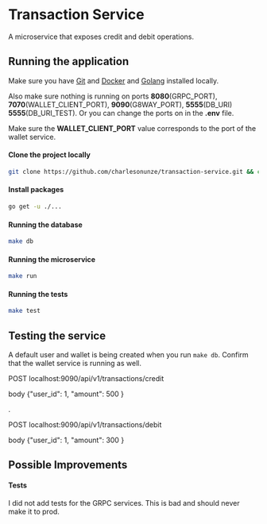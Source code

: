 # Transaction Service

A microservice that exposes credit and debit operations.

## Running the application

Make sure you have [Git](https://git-scm.com/downloads) and [Docker](https://docs.docker.com/get-docker/) and [Golang](https://go.dev/doc/install) installed locally.

Also make sure nothing is running on ports **8080**(GRPC_PORT), **7070**(WALLET_CLIENT_PORT), **9090**(G8WAY_PORT), **5555**(DB_URI) **5555**(DB_URI_TEST). Or you can change the ports on in the **.env** file.

Make sure the **WALLET_CLIENT_PORT** value corresponds to the port of the wallet service.

#### Clone the project locally

```bash
git clone https://github.com/charlesonunze/transaction-service.git && cd transaction-service
```

#### Install packages

```bash
go get -u ./...
```

#### Running the database

```bash
make db
```

#### Running the microservice

```bash
make run
```

#### Running the tests

```bash
make test
```

## Testing the service

A default user and wallet is being created when you run `make db`. Confirm that the wallet service is running as well.

POST localhost:9090/api/v1/transactions/credit

body {"user_id": 1, "amount": 500 }

.

POST localhost:9090/api/v1/transactions/debit

body {"user_id": 1, "amount": 300 }

## Possible Improvements

#### Tests

I did not add tests for the GRPC services. This is bad and should never make it to prod.
